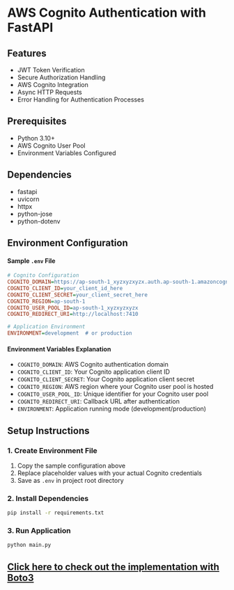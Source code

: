 # AWS Cognito Authentication with FastAPI

## Features
- JWT Token Verification
- Secure Authorization Handling
- AWS Cognito Integration
- Async HTTP Requests
- Error Handling for Authentication Processes

## Prerequisites
- Python 3.10+
- AWS Cognito User Pool
- Environment Variables Configured

## Dependencies
- fastapi
- uvicorn
- httpx
- python-jose
- python-dotenv

## Environment Configuration

#### Sample `.env` File
```ini
# Cognito Configuration
COGNITO_DOMAIN=https://ap-south-1_xyzxyzxyzx.auth.ap-south-1.amazoncognito.com
COGNITO_CLIENT_ID=your_client_id_here
COGNITO_CLIENT_SECRET=your_client_secret_here
COGNITO_REGION=ap-south-1
COGNITO_USER_POOL_ID=ap-south-1_xyzxyzxyzx
COGNITO_REDIRECT_URI=http://localhost:7410

# Application Environment
ENVIRONMENT=development  # or production
```

#### Environment Variables Explanation
- `COGNITO_DOMAIN`: AWS Cognito authentication domain
- `COGNITO_CLIENT_ID`: Your Cognito application client ID
- `COGNITO_CLIENT_SECRET`: Your Cognito application client secret
- `COGNITO_REGION`: AWS region where your Cognito user pool is hosted
- `COGNITO_USER_POOL_ID`: Unique identifier for your Cognito user pool
- `COGNITO_REDIRECT_URI`: Callback URL after authentication
- `ENVIRONMENT`: Application running mode (development/production)

## Setup Instructions

### 1. Create Environment File
1. Copy the sample configuration above
2. Replace placeholder values with your actual Cognito credentials
3. Save as `.env` in project root directory

### 2. Install Dependencies
```bash
pip install -r requirements.txt
```

### 3. Run Application
```bash
python main.py
```

## [Click here to check out the implementation with Boto3](https://github.com/VajraM-dev/AWS-Cognito-Authentication-with-FastAPI/tree/withBoto)